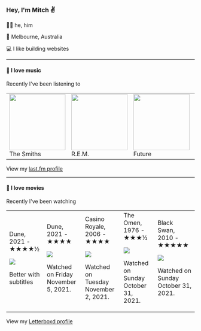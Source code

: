 <article><h3>Hey, I&#x27;m Mitch ✌️</h3><section><p>🙆‍♂️ he, him</p><p>📍 Melbourne, Australia</p><p>💻 I like building websites</p></section><hr/><section><h4>💽 I love music</h4><p>Recently I&#x27;ve been listening to</p><table><tbody><td><img src="https://lastfm.freetls.fastly.net/i/u/174s/53442bc27a314142a02d2df018b4161e.png" height="150px" alt="" role="presentation"/><br/>The Smiths</td><td><img src="https://lastfm.freetls.fastly.net/i/u/174s/ceb7b050dee4411380a41135e7a68b16.png" height="150px" alt="" role="presentation"/><br/>R.E.M.</td><td><img src="https://lastfm.freetls.fastly.net/i/u/174s/a45363c6db30eaad41d2d346d9b4a39e.png" height="150px" alt="" role="presentation"/><br/>Future</td><td><img src="https://lastfm.freetls.fastly.net/i/u/174s/a6cc85675493859cd3767066f299d95c.png" height="150px" alt="" role="presentation"/><br/>Roger Eno</td><td><img src="https://lastfm.freetls.fastly.net/i/u/174s/b7a4b3000d0c431fbce299986ac51c48.png" height="150px" alt="" role="presentation"/><br/>Paramore</td></tbody></table><span>View my <a href="https://www.last.fm/user/mylsb">last.fm profile</a></span></section><hr/><section><h4>📼 I love movies</h4><p>Recently I&#x27;ve been watching</p><table><tbody><td>Dune, 2021 - ★★★★½<br/><span> <p><img src="https://a.ltrbxd.com/resized/sm/upload/nx/8b/vs/gc/cDbNAY0KM84cxXhmj8f0dLWza3t-0-500-0-750-crop.jpg?k=ed4642e4e3"/></p> <p>Better with subtitles</p> </span></td><td>Dune, 2021 - ★★★★<br/><span> <p><img src="https://a.ltrbxd.com/resized/sm/upload/nx/8b/vs/gc/cDbNAY0KM84cxXhmj8f0dLWza3t-0-500-0-750-crop.jpg?k=ed4642e4e3"/></p> <p>Watched on Friday November 5, 2021.</p> </span></td><td>Casino Royale, 2006 - ★★★★<br/><span> <p><img src="https://a.ltrbxd.com/resized/sm/upload/qb/if/j8/jr/zlWBxz2pTA9p45kUTrI8AQiKrHm-0-500-0-750-crop.jpg?k=3d5486bd9e"/></p> <p>Watched on Tuesday November 2, 2021.</p> </span></td><td>The Omen, 1976 - ★★★½<br/><span> <p><img src="https://a.ltrbxd.com/resized/film-poster/5/1/3/5/8/51358-the-omen-0-500-0-750-crop.jpg?k=86b9faff3d"/></p> <p>Watched on Sunday October 31, 2021.</p> </span></td><td>Black Swan, 2010 - ★★★★★<br/><span> <p><img src="https://a.ltrbxd.com/resized/sm/upload/yt/ae/iz/kj/bIjkE9Og0nulRycj144sCcQcsZ6-0-500-0-750-crop.jpg?k=d61395501d"/></p> <p>Watched on Sunday October 31, 2021.</p> </span></td></tbody></table><span>View my <a href="https://letterboxd.com/myslab/">Letterboxd profile</a></span></section></article>